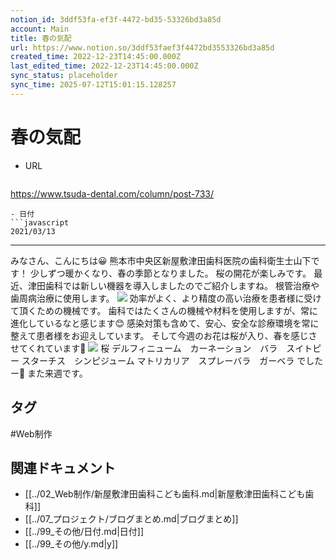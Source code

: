 ```yaml
---
notion_id: 3ddf53fa-ef3f-4472-bd35-53326bd3a85d
account: Main
title: 春の気配
url: https://www.notion.so/3ddf53faef3f4472bd3553326bd3a85d
created_time: 2022-12-23T14:45:00.000Z
last_edited_time: 2022-12-23T14:45:00.000Z
sync_status: placeholder
sync_time: 2025-07-12T15:01:15.128257
---
```

# 春の気配

- URL
  ```javascript
https://www.tsuda-dental.com/column/post-733/
  ```
- 日付
  ```javascript
2021/03/13
  ```
---
みなさん、こんにちは😀
熊本市中央区新屋敷津田歯科医院の歯科衛生士山下です！
少しずつ暖かくなり、春の季節となりました。
桜の開花が楽しみです。
最近、津田歯科では新しい機器を導入しましたのでご紹介しますね。
根管治療や歯周病治療に使用します。
![](https://www.tsuda-dental.com/column/_data/contribute/images/733_1_18.jpg)
効率がよく、より精度の高い治療を患者様に受けて頂くための機械です。
歯科ではたくさんの機械や材料を使用しますが、常に進化しているなと感じます😊
感染対策も含めて、安心、安全な診療環境を常に整えて患者様をお迎えしています。
そして今週のお花は桜が入り、春を感じさせてくれています🌸
![](https://www.tsuda-dental.com/column/_data/contribute/images/733_1_19.jpg)
桜
デルフィニューム　カーネーション　バラ　スイトピー
スターチス　シンピジューム
マトリカリア　スプレーバラ　ガーベラ
でしたー💐
また来週です。

## タグ

#Web制作 

## 関連ドキュメント

- [[../02_Web制作/新屋敷津田歯科こども歯科.md|新屋敷津田歯科こども歯科]]
- [[../07_プロジェクト/ブログまとめ.md|ブログまとめ]]
- [[../99_その他/日付.md|日付]]
- [[../99_その他/y.md|y]]
